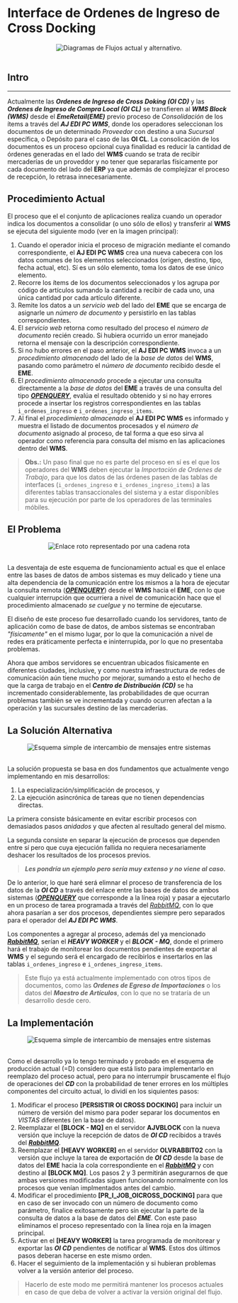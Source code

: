 # Interface de Ordenes de Ingreso de Cross Docking

<div align="center"><img src="https://drive.google.com/uc?id=1WPIkS3Q23GXnYji-HFTAVcC9SYGVBrnv¨ width="500" alt="Diagramas de Flujos actual y alternativo."/></div></br>

## Intro
---

Actualmente las _**Ordenes de Ingreso de Cross Doking (OI CD)**_ y las _**Ordenes de Ingreso de Compra Local (OI CL)**_ se transfieren al _**WMS Block (WMS)**_ desde el _**EmeRetail(EME)**_ previo proceso de _Consolidación_ de los ítems a través del _**AJ EDI PC WMS**_, donde los operadores seleccionan los documentos de un determinado _Proveedor_ con destino a una _Sucursal_ específica, o Depósito para el caso de las **OI CL**.
La consolicación de los documentos es un proceso opcional cuya finalidad es reducir la cantidad de órdenes generadas en el lado del **WMS** cuando se trata de recibir mercaderías de un proveddor y no tener que separarlas físicamente por cada documento del lado del **ERP** ya que además de complejizar el proceso de recepción, lo retrasa innecesariamente.

## Procedimiento Actual
El proceso que el el conjunto de aplicaciones realiza cuando un operador indica los documentos a consolidar (o uno sólo de ellos) y transferir al **WMS** se ejecuta del siguiente modo (ver en la imagen principal):
1. Cuando el operador inicia el proceso de migración mediante el comando correspondiente, el **AJ EDI PC WMS** crea una nueva cabecera con los datos comunes de los elementos seleccionados (origen, destino, tipo, fecha actual, etc). Sí es un sólo elemento, toma los datos de ese único elemento.
2. Recorre los ítems de los documentos seleccionados y los agrupa por código de artículos sumando la cantidad a recibir de cada uno, una única cantidad por cada artículo diferente.
3. Remite los datos a un _servicio web_ del lado del **EME** que se encarga de asignarle un _número de documento_ y persistirlo en las tablas correspondientes.
4. El _servicio web_ retorna como resultado del proceso el _número de documento_ recién creado. Si hubiera ocurrido un error manejado retorna el mensaje con la descripción correspondiente.
5. Si no hubo errores en el paso anterior, el **AJ EDI PC WMS** invoca a un _procedimiento almacenado_ del lado de la _base de datos_ del **WMS**, pasando como parámetro el _número de documento_ recibido desde el **EME**.
6. El _procedimiento almacenado_ procede a ejecutar una consulta directamente a la _base de datos_ del **EME** a través de una consulta del tipo _**[OPENQUERY][openquery]**_, evalúa el resultado obtenido y si no hay errores procede a insertar los registros correspondientes en las tablas `i_ordenes_ingreso` e `i_ordenes_ingreso_items`.
7. Al final el _procedimiento almacenado_ el **AJ EDI PC WMS** es informado y muestra el listado de documentos procesados y el _número de documento_ asignado al proceso, de tal forma a que eso sirva al operador como referencia para consulta del mismo en las aplicaciones dentro del **WMS**.

> **Obs.:** Un paso final que no es parte del proceso en sí es el que los operadores del **WMS** deben ejecutar la _Importación de Ordenes de Trabajo_, para que los datos de las órdenes pasen de las tablas de interfaces (`i_ordenes_ingreso` e `i_ordenes_ingreso_items`) a las diferentes tablas transaccionales del sistema y a estar disponibles para su ejecución por parte de los operadores de las terminales móbiles.

## El Problema

<div align="center"><img src="https://blog.teknicks.com/hs-fs/hub/233529/file-830520563-png/broken_links.png¨ width="500" alt="Enlace roto representado por una cadena rota"/></div></br>

La desventaja de este esquema de funcionamiento actual es que el enlace entre las bases de datos de ambos sistemas es muy delicado y tiene una alta dependencia de la comunicación entre los mismos a la hora de ejecutar la consulta remota (_**[OPENQUERY][openquery]**_) desde el **WMS** hacia el **EME**, con lo que cualquier interrupción que ocurriera a nivel de comunicación hace que el procedimiento almacenado _se cuelgue_ y no termine de ejecutarse.

El diseño de este proceso fue desarrollado cuando los servidores, tanto de aplicación como de base de datos, de ambos sistemas se encontraban _"físicamente"_ en el mismo lugar, por lo que la comunicación a nivel de redes era práticamente perfecta e ininterrupida, por lo que no presentaba problemas.

Ahora que ambos servidores se encuentran ubicados físicamente en diferentes ciudades, inclusive, y como nuestra infraestructura de redes de comunicación aún tiene mucho por mejorar, sumando a esto el hecho de que la carga de trabajo en el _**Centro de Distribución (CD)**_ se ha incrementado considerablemente, las probabilidades de que ocurran problemas también se ve incrementada y cuando ocurren afectan a la operación y las sucursales destino de las mercaderías.

## La Solución Alternativa

<div align="center"><img src="https://vishalgupta7982.files.wordpress.com/2017/11/amqp.jpg¨ width="500" alt="Esquema simple de intercambio de mensajes entre sistemas"/></div></br>
                                                                                                                                                  
La solución propuesta se basa en dos fundamentos que actualmente vengo implementando en mis desarrollos:
1. La especialización/simplificación de procesos, y
2. La ejecución asincrónica de tareas que no tienen dependencias directas. 

La primera consiste básicamente en evitar escribir procesos con demasiados pasos _anidados_ y que afecten al resultado general del mismo.

La segunda consiste en separar la ejecución de procesos que dependen entre sí pero que cuya ejecución fallida no requiera necesariamente deshacer los resultados de los procesos previos.

> _**Les pondría un ejemplo pero sería muy extenso y no viene al caso.**_

De lo anterior, lo que haré será elimnar el proceso de transferencia de los datos de la _**OI CD**_ a través del enlace entre las bases de datos de ambos sistemas (_**[OPENQUERY][openquery]**_ que corresponde a la línea roja) y pasar a ejecutarlo en un proceso de tarea programada a través del _[RabbitMQ](https://www.rabbitmq.com)_, con lo que ahora pasarían a ser dos procesos, dependientes siempre pero separados para el operador del _**AJ EDI PC WMS**_.

Los componentes a agregar al proceso, además del ya mencionado _**[RabbitMQ](https://www.rabbitmq.com)**_, serían el _**HEAVY WORKER**_ y el _**BLOCK - MQ**_, donde el primero hará el trabajo de monitorear los documentos pendientes de exportar al **WMS** y el segundo será el encargado de recibirlos e insertarlos en las tablas `i_ordenes_ingreso` e `i_ordenes_ingreso_items`.

> Este flujo ya está actualmente implementado con otros tipos de documentos, como las _**Ordenes de Egreso de Importaciones**_ o los datos del _**Maestro de Artículos**_, con lo que no se trataría de un desarrollo desde cero.

## La Implementación

<div align="center"><img src="https://161cli18elctkuzva3yluzd6-wpengine.netdna-ssl.com/wp-content/uploads/2018/12/Relevant-Software-product-development-life-cycle.png¨ width="500" alt="Esquema simple de intercambio de mensajes entre sistemas"/></div></br>

Como el desarrollo ya lo tengo terminado y probado en el esquema de producción actual (=D) considero que está listo para implementarlo en reemplazo del proceso actual, pero para no interrumpir bruscamente el flujo de operaciones del _**CD**_ con la probabilidad de tener errores en los múltiples componentes del circuito actual, lo dividí en los siquientes pasos:
1. Modificar el proceso **[PERSISTIR OI CROSS DOCKING]** para incluir un número de versión del mismo para poder separar los documentos en _VISTAS_ diferentes (en la base de datos).
2. Reemplazar el **[BLOCK - MQ]** en el servidor **AJVBLOCK** con la nueva versión que incluye la recepción de datos de _**OI CD**_ recibidos a través del _**[RabbitMQ](https://www.rabbitmq.com)**_.
3. Reemplazar el **[HEAVY WORKER]** en el servidor **OLVRABBIT02** con la versión que incluye la tarea de exportación de _**OI CD**_ desde la base de datos del **EME** hacia la cola correspondiente en el _**[RabbitMQ](https://www.rabbitmq.com)**_ y con destino al **[BLOCK MQ]**. Los pasos 2 y 3 permitirán asegurarnos de que ambas versiones modificadas siguen funcionando normalmente con los procesos que venían implmentados antes del cambio.
4. Modificar el procedimiento **[PR_I_JOB_OICROSS_DOCKING]** para que en caso de ser invocado con un número de documento como parámetro, finalice exitosamente pero sin ejecutar la parte de la consulta de datos a la base de datos del _**EME**_. Con este paso eliminamos el proceso representado con la línea roja en la imagen principal.
5. Activar en el **[HEAVY WORKER]** la tarea programada de monitorear y exportar las _**OI CD**_ pendientes de notificar al **WMS**. Estos dos últimos pasos deberan hacerse en este mismo orden.
6. Hacer el seguimiento de la implementación y si hubieran problemas volver a la versión anterior del proceso.

>  Hacerlo de este modo me permitirá mantener los procesos actuales en caso de que deba de volver a activar la versión original del flujo.

[openquery]: https://www.sqlshack.com/es/consultando-fuentes-de-datos-remotas-en-sql-server/
